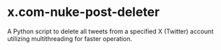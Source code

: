 # x.com-nuke-post-deleter
A Python script to delete all tweets from a specified X (Twitter) account utilizing multithreading for faster operation.
